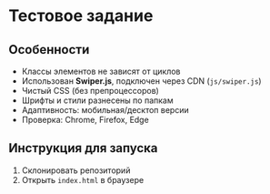 # Тестовое задание

## Особенности
- Классы элементов не зависят от циклов
- Использован **Swiper.js**, подключен через CDN (`js/swiper.js`)
- Чистый CSS (без препроцессоров)  
- Шрифты и стили разнесены по папкам  
- Адаптивность: мобильная/десктоп версии  
- Проверка: Chrome, Firefox, Edge  

## Инструкция для запуска
1. Склонировать репозиторий
2. Открыть `index.html` в браузере